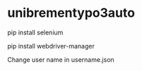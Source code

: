 # unibrementypo3auto
   pip install selenium
   
   pip install webdriver-manager

Change user name in username.json
